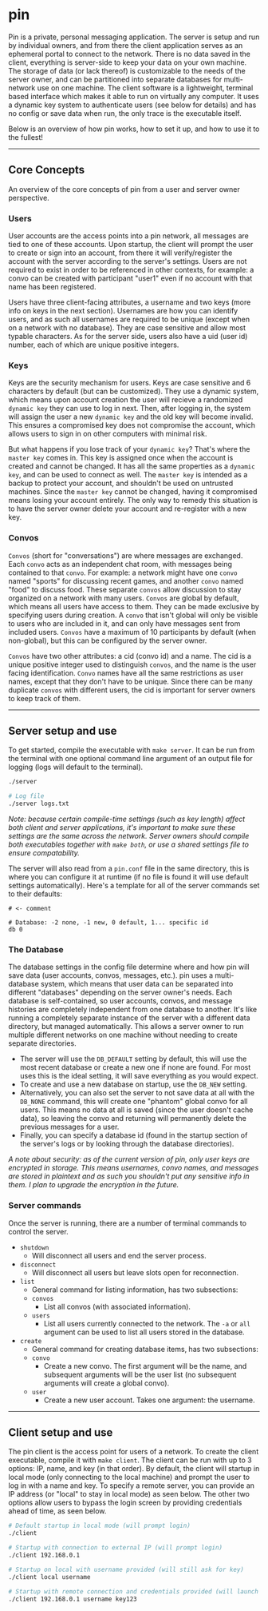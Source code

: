 # pin

Pin is a private, personal messaging application. The server is setup and run by individual owners, and from there the client application serves as an ephemeral portal to connect to the network. There is no data saved in the client, everything is server-side to keep your data on your own machine. The storage of data (or lack thereof) is customizable to the needs of the server owner, and can be partitioned into separate databases for multi-network use on one machine. The client software is a lightweight, terminal based interface which makes it able to run on virtually any computer. It uses a dynamic key system to authenticate users (see below for details) and has no config or save data when run, the only trace is the executable itself. 

Below is an overview of how pin works, how to set it up, and how to use it to the fullest!

---

## Core Concepts
An overview of the core concepts of pin from a user and server owner perspective.

### Users
User accounts are the access points into a pin network, all messages are tied to one of these accounts. Upon startup, the client will prompt the user to create or sign into an account, from there it will verify/register the account with the server according to the server's settings. Users are not required to exist in order to be referenced in other contexts, for example: a convo can be created with participant "user1" even if no account with that name has been registered.

Users have three client-facing attributes, a username and two keys (more info on keys in the next section). Usernames are how you can identify users, and as such all usernames are required to be unique (except when on a network with no database). They are case sensitive and allow most typable characters. As for the server side, users also have a uid (user id) number, each of which are unique positive integers.

### Keys
Keys are the security mechanism for users. Keys are case sensitive and 6 characters by default (but can be customized). They use a dynamic system, which means upon account creation the user will recieve a randomized ```dynamic key``` they can use to log in next. Then, after logging in, the system will assign the user a new ```dynamic key``` and the old key will become invalid. This ensures a compromised key does not compromise the account, which allows users to sign in on other computers with minimal risk.

But what happens if you lose track of your ```dynamic key```? That's where the ```master key``` comes in. This key is assigned once when the account is created and cannot be changed. It has all the same properties as a ```dynamic key```, and can be used to connect as well. The ```master key``` is intended as a backup to protect your account, and shouldn't be used on untrusted machines. Since the ```master key``` cannot be changed, having it compromised means losing your account entirely. The only way to remedy this situation is to have the server owner delete your account and re-register with a new key.

### Convos
```Convos``` (short for "conversations") are where messages are exchanged. Each ```convo``` acts as an independent chat room, with messages being contained to that ```convo```. For example: a network might have one ```convo``` named "sports" for discussing recent games, and another ```convo``` named "food" to discuss food. These separate ```convos``` allow discussion to stay organized on a network with many users. ```Convos``` are global by default, which means all users have access to them. They can be made exclusive by specifying users during creation. A ```convo``` that isn't global will only be visible to users who are included in it, and can only have messages sent from included users. ```Convos``` have a maximum of 10 participants by default (when non-global), but this can be configured by the server owner.

```Convos``` have two other attributes: a cid (convo id) and a name. The cid is a unique positive integer used to distinguish ```convos```, and the name is the user facing identification. ```Convo``` names have all the same restrictions as user names, except that they don't have to be unique. Since there can be many duplicate ```convos``` with different users, the cid is important for server owners to keep track of them.

---

## Server setup and use
To get started, compile the executable with ```make server```. It can be run from the terminal with one optional command line argument of an output file for logging (logs will default to the terminal).
``` BASH
./server

# Log file
./server logs.txt
```
*Note: because certain compile-time settings (such as key length) affect both client and server applications, it's important to make sure these settings are the same across the network. Server owners should compile both executables together with ```make both```, or use a shared settings file to ensure compatability.*

The server will also read from a ```pin.conf``` file in the same directory, this is where you can configure it at runtime (if no file is found it will use default settings automatically). Here's a template for all of the server commands set to their defaults:
```
# <- comment

# Database: -2 none, -1 new, 0 default, 1... specific id
db 0
```

### The Database
The database settings in the config file determine where and how pin will save data (user accounts, convos, messages, etc.). pin uses a multi-database system, which means that user data can be separated into different "databases" depending on the server owner's needs. Each database is self-contained, so user accounts, convos, and message histories are completely independent from one database to another. It's like running a completely separate instance of the server with a different data directory, but managed automatically. This allows a server owner to run multiple different networks on one machine without needing to create separate directories.

- The server will use the ```DB_DEFAULT``` setting by default, this will use the most recent database or create a new one if none are found. For most uses this is the ideal setting, it will save everything as you would expect. 
- To create and use a new database on startup, use the ```DB_NEW``` setting.
- Alternatively, you can also set the server to not save data at all with the ```DB_NONE``` command, this will create one "phantom" global convo for all users. This means no data at all is saved (since the user doesn't cache data), so leaving the convo and returning will permanently delete the previous messages for a user.
- Finally, you can specify a database id (found in the startup section of the server's logs or by looking through the database directories).

*A note about security: as of the current version of pin, only user keys are encrypted in storage. This means usernames, convo names, and messages are stored in plaintext and as such you shouldn't put any sensitive info in them. I plan to upgrade the encryption in the future.*

### Server commands
Once the server is running, there are a number of terminal commands to control the server.
- ```shutdown```
  - Will disconnect all users and end the server process.
- ```disconnect```
  - Will disconnect all users but leave slots open for reconnection.
- ```list```
  - General command for listing information, has two subsections:
  - ```convos```
    - List all convos (with associated information).
  - ```users```
    - List all users currently connected to the network. The ```-a``` or ```all``` argument can be used to list all users stored in the database.
- ```create```
  - General command for creating database items, has two subsections:
  - ```convo```
    - Create a new convo. The first argument will be the name, and subsequent arguments will be the user list (no subsequent arguments will create a global convo).
  - ```user```
    - Create a new user account. Takes one argument: the username.
---

## Client setup and use
The pin client is the access point for users of a network. To create the client executable, compile it with ```make client```.  The client can be run with up to 3 options: IP, name, and key (in that order). By default, the client will startup in local mode (only connecting to the local machine) and prompt the user to log in with a name and key. To specify a remote server, you can provide an IP address (or "local" to stay in local mode) as seen below. The other two options allow users to bypass the login screen by providing credentials ahead of time, as seen below.
```BASH
# Default startup in local mode (will prompt login)
./client

# Startup with connection to external IP (will prompt login)
./client 192.168.0.1

# Startup on local with username provided (will still ask for key)
./client local username

# Startup with remote connection and credentials provided (will launch directly into main menu)
./client 192.168.0.1 username key123
```











